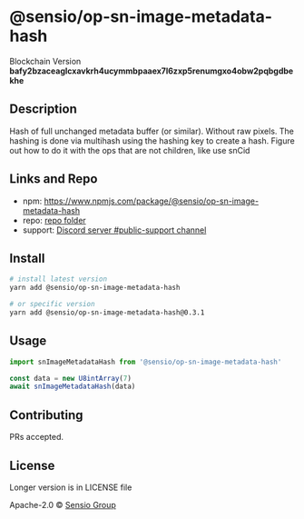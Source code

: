 # @sensio/op-sn-image-metadata-hash

Blockchain Version **bafy2bzaceaglcxavkrh4ucymmbpaaex7l6zxp5renumgxo4obw2pqbgdbekhe**

## Description

Hash of full unchanged metadata buffer (or similar). Without raw pixels. The hashing is done via multihash using the hashing key to create a hash. Figure out how to do it with the ops that are not children, like use snCid

## Links and Repo

- npm: https://www.npmjs.com/package/@sensio/op-sn-image-metadata-hash
- repo: [repo folder](https://gitlab.com/sensio_group/network-js-sdk/-/tree/master/operations/snImageMetadataHash)
- support: [Discord server #public-support channel](https://discord.gg/RQ9g29y)

## Install

```sh
# install latest version
yarn add @sensio/op-sn-image-metadata-hash

# or specific version
yarn add @sensio/op-sn-image-metadata-hash@0.3.1
```

## Usage

```ts
import snImageMetadataHash from '@sensio/op-sn-image-metadata-hash'

const data = new U8intArray(7)
await snImageMetadataHash(data)
```

## Contributing

PRs accepted.

## License

Longer version is in LICENSE file

Apache-2.0 © [Sensio Group](https://sensio.group)
